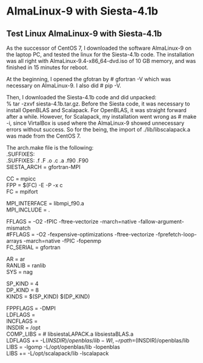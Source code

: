 # AlmaLinux-9 with Siesta-4.1b

## Test Linux AlmaLinux-9 with Siesta-4.1b ##

As the successor of CentOS 7, I downloaded the software AlmaLinux-9 
on the laptop PC, and tested the linux for the Siesta-4.1b code.
The installation was all right with AlmaLinux-9.4-x86_64-dvd.iso
of 10 GB memory, and was finished in 15 minutes for reboot.

At the beginning, I opened the gfotran by # gfortran -V which
was necessary on AlmaLinux-9. I also did # pip -V.

Then, I downloaded the Siesta-4.1b code and did unpacked:  
% tar -zxvf siesta-4.1b.tar.gz.
Before the Siesta code, it was necessary to install OpenBLAS and Scalapack.
For OpenBLAS, it was straight forward after a while.
However, for Scalapack, my installation went wrong as # make -i,
since VirtalBox is used where the AlmaLinux-9 showed unnecessary errors 
without success.
So for the being, the import of ./lib/libscalapack.a was made from 
the CentOS 7.

The arch.make file is the following:  
  .SUFFIXES:  
  .SUFFIXES: .f .F .o .c .a .f90 .F90  
  SIESTA_ARCH = gfortran-MPI  

  CC = mpicc  
  FPP = $(FC) -E -P -x c  
  FC = mpifort  

  MPI_INTERFACE = libmpi_f90.a  
  MPI_INCLUDE = .   

  FFLAGS = -O2 -fPIC -ftree-vectorize -march=native -fallow-argument-mismatch  
 #FFLAGS = -O2 -fexpensive-optimizations -ftree-vectorize -fprefetch-loop-arrays -march=native -fPIC -fopenmp  
  FC_SERIAL = gfortran  

  AR = ar  
  RANLIB = ranlib  
  SYS = nag  

  SP_KIND = 4  
  DP_KIND = 8  
  KINDS   = $(SP_KIND) $(DP_KIND)   
  
  FPPFLAGS = -DMPI   
  LDFLAGS  =  
  INCFLAGS =  
  INSDIR = /opt  
  COMP_LIBS =     # libsiestaLAPACK.a libsiestaBLAS.a  
  LDFLAGS += -L$(INSDIR)/openblas/lib -Wl,-rpath=$(INSDIR)/openblas/lib  
  LIBS = -lgomp -L/opt/openblas/lib -lopenblas  
  LIBS += -L/opt/scalapack/lib -lscalapack  





